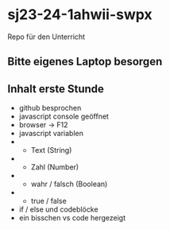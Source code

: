 # sj23-24-1ahwii-swpx

Repo für den Unterricht

## Bitte eigenes Laptop besorgen

## Inhalt erste Stunde

-   github besprochen
-   javascript console geöffnet
-   browser -> F12
-   javascript variablen
-   -   Text (String)
-   -   Zahl (Number)
-   -   wahr / falsch (Boolean)
-   -   true / false
-   if / else und codeblöcke
-   ein bisschen vs code hergezeigt

